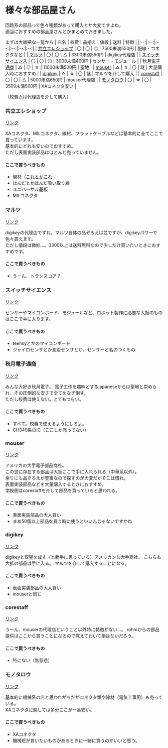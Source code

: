 # 様々な部品屋さん  

回路系の部品って色々種類があって購入とか大変ですよね。  
適当におすすめの部品屋さんとかまとめておきました。  

まずは大雑把な一覧から
| 店名 | 校費 | 品揃え | 値段 | 送料 | 特徴 |
|:--:|:--:|:--:|:--:|:--:|:--:|
| [共立エレショップ](https://eleshop.jp/shop/default.aspx) | 〇 | 〇 | ◎ | 7500未満550円 | 配線・コネクタなど |
| [マルツ](https://www.marutsu.co.jp/?gclid=CjwKCAiA3pugBhAwEiwAWFzwdQbUFJeIU4OA9W2Ib_9WZLmolS6FTFU-9wNcsvypelEGbqORICjdWBoCmSUQAvD_BwE) | 〇 | 〇 | △ | 3300未満550円 | digikey代理店 |
| [スイッチサイエンス](https://www.switch-science.com/) | 〇 | 〇 | 〇 | 3000未満400円 | センサー・モジュール |
| [秋月電子通商](https://akizukidenshi.com/catalog/) | △ | ◎ | ☆ | 11000未満500円 | 聖地 |
| [mouser](https://www.mouser.jp/?gclid=CjwKCAiA3pugBhAwEiwAWFzwdVw5WNC-HssZIN6iEZUjdsaUAKDNYbokM4cl7LTilAqkY4coFzNGyxoCWpYQAvD_BwE) | △ | ☆ | 〇 | 謎 | 大量購入時におすすめ |
| [digikey](https://www.digikey.jp/?utm_adgroup=General&utm_source=google&utm_medium=cpc&utm_campaign=JP_Brand_Digi-Key&utm_term=digikey&productid=&gclid=CjwKCAiA3pugBhAwEiwAWFzwdfn3W0GEfh9vkKJQQoVIdY_bS7G2jb1RpwPvUa9n4hgVswtpncY4whoCwhgQAvD_BwE) | △ | ☆ | 〇 | 謎 | マルツを介して購入 |
| [corestaff](https://www.zaikostore.com/zaikostore/?utm_source=google&utm_medium=cpc&gclid=CjwKCAiA3pugBhAwEiwAWFzwdXXZXSlEh0rfwc9iuwD_qxFWt8xqbOvD17Wqx_zRA4d2RJUwUBTbVBoC5fIQAvD_BwE) | 〇 | 〇 | △ | 5000未満650円 | mouser代理店 |
| [モノタロウ](https://www.monotaro.com/) | 〇 | ☆ | 〇 | 3500未満500円 | XAコネクタ安い |

（校費△は代理店を介して購入）

### 共立エレショップ  

[リンク](https://eleshop.jp/shop/default.aspx)  

XAコネクタ、MILコネクタ、線材、フラットケーブルなどは基本的に全てここで買っています。  
基本的にどれも安いのでおすすめ。  
ただし表面実装部品はほとんど売っていません。  

#### ここで買うべきもの  
- 線材（[これとか](https://eleshop.jp/shop/g/g59U143/)[これ](https://eleshop.jp/shop/g/gM63116/)  
- はんだとかはんだ吸い取り線
- ユニバーサル基板
- MILコネクタ

### マルツ  

[リンク](https://www.marutsu.co.jp/?gclid=CjwKCAiA3pugBhAwEiwAWFzwdQbUFJeIU4OA9W2Ib_9WZLmolS6FTFU-9wNcsvypelEGbqORICjdWBoCmSUQAvD_BwE)  

digikeyの代理店ですね。マルツ自体の品ぞろえは並ですが、digikeyパワーで色々買えます。  
ただし値段は微妙…。3300以上は送料無料なので少しだけ買いたいときにおすすめです。  

#### ここで買うべきもの  

- うーん、トランスコア？

### スイッチサイエンス  

[リンク](https://www.switch-science.com/)  

センサーやマイコンボード、モジュールなど、ロボット製作に必要な大抵のものはここで手に入ります。  

#### ここで買うべきもの  
- teensyとかのマイコンボード
- ジャイロセンサとか測距センサとか、センサーと名のつくもの

### 秋月電子通商  

[リンク](https://akizukidenshi.com/catalog/)  

みんな大好き秋月電子。
電子工作を趣味とするjapaneseからは聖地と崇められ、その圧倒的な安さで全てをなぎ倒す。  
ただし校費は使えない。とてもつらい。  

#### ここで買うべきもの  

- すべて。校費で使えるようにしろよ。
- CH340系のIC（ここしか売ってない）

### mouser  

[リンク](https://www.mouser.jp/?gclid=CjwKCAiA3pugBhAwEiwAWFzwdVw5WNC-HssZIN6iEZUjdsaUAKDNYbokM4cl7LTilAqkY4coFzNGyxoCWpYQAvD_BwE)  

アメリカの大手電子部品商社。  
この世に存在する部品は大抵ここで手に入れられる（中華系以外）。  
余りにも品ぞろえが豊富なので探すのが大変だがそこは慣れ。  
表面実装部品などを大量購入するときにおすすめ。  
学校側はcorestaffを介して部品を買っていると思われる。

#### ここで買うべきもの  
- 表面実装部品の大人買い
- まあ50個以上部品を買う時に使うといいんじゃないですかね

### digikey  

[リンク](https://www.digikey.jp/?utm_adgroup=General&utm_source=google&utm_medium=cpc&utm_campaign=JP_Brand_Digi-Key&utm_term=digikey&productid=&gclid=CjwKCAiA3pugBhAwEiwAWFzwdfn3W0GEfh9vkKJQQoVIdY_bS7G2jb1RpwPvUa9n4hgVswtpncY4whoCwhgQAvD_BwE)  

digikeyと双璧を成す（と勝手に思っている）アメリカンな大手商社。
こちらも大抵の部品は手に入る。
マルツを介して購入することになる。  

#### ここで買うべきもの  
- 表面実装部品の大人買い
- mouserと同じ

### corestaff  

[リンク](https://www.zaikostore.com/zaikostore/?utm_source=google&utm_medium=cpc&gclid=CjwKCAiA3pugBhAwEiwAWFzwdXXZXSlEh0rfwc9iuwD_qxFWt8xqbOvD17Wqx_zRA4d2RJUwUBTbVBoC5fIQAvD_BwE)  

うーん、mouserの代理店ということ以外特に特徴がない…。
rohmからの部品提供はここから買うことになるので覚えておいて損はないだろう。  

#### ここで買うべきもの  
- 特にない（無慈悲）

### モノタロウ  

[リンク](https://www.monotaro.com/)

基本的に機械系の店と思われがちだがコネクタ類や線材（電気工事用）も売っている。  
XAコネクタに関しては多分ここが一番安い。  

#### ここで買うべきもの  
- XAコネクタ
- 機械班が買いたいものがあるときに一緒に買うのがいいと思う。